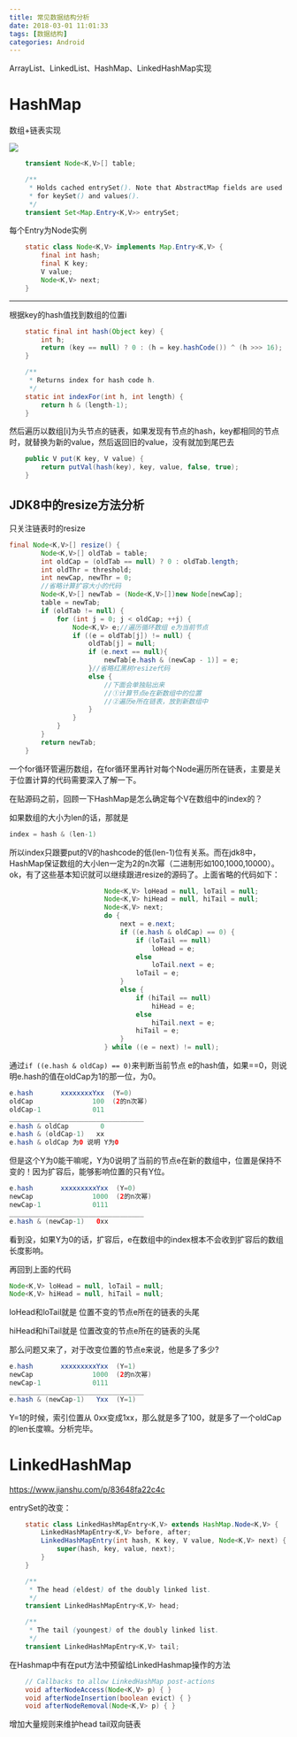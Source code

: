 ```yaml
---
title: 常见数据结构分析 
date: 2018-03-01 11:01:33
tags: [数据结构]  
categories: Android
---
```

ArrayList、LinkedList、HashMap、LinkedHashMap实现
<!-- more -->  

# HashMap

数组+链表实现

![](https://upload-images.jianshu.io/upload_images/1956855-e0aa3ef55cd31303.png?imageMogr2/auto-orient/strip%7CimageView2/2/w/700)

```java
    transient Node<K,V>[] table;

    /**
     * Holds cached entrySet(). Note that AbstractMap fields are used
     * for keySet() and values().
     */
    transient Set<Map.Entry<K,V>> entrySet;
```



每个Entry为Node实例

```java
    static class Node<K,V> implements Map.Entry<K,V> {
        final int hash;
        final K key;
        V value;
        Node<K,V> next;
    }
```

***

根据key的hash值找到数组的位置i

```java
    static final int hash(Object key) {
        int h;
        return (key == null) ? 0 : (h = key.hashCode()) ^ (h >>> 16);
    }		

	/**
     * Returns index for hash code h.
     */
    static int indexFor(int h, int length) {
        return h & (length-1);
    }
```

然后遍历以数组[i]为头节点的链表，如果发现有节点的hash，key都相同的节点时，就替换为新的value，然后返回旧的value，没有就加到尾巴去

```java
    public V put(K key, V value) {
        return putVal(hash(key), key, value, false, true);
    }
```

## JDK8中的resize方法分析

只关注链表时的resize

```java
final Node<K,V>[] resize() {
        Node<K,V>[] oldTab = table;
        int oldCap = (oldTab == null) ? 0 : oldTab.length;
        int oldThr = threshold;
        int newCap, newThr = 0;
		//省略计算扩容大小的代码
        Node<K,V>[] newTab = (Node<K,V>[])new Node[newCap];
        table = newTab;
        if (oldTab != null) {
            for (int j = 0; j < oldCap; ++j) {
                Node<K,V> e;//遍历循环数组 e为当前节点
                if ((e = oldTab[j]) != null) {
                    oldTab[j] = null;
                    if (e.next == null){
                        newTab[e.hash & (newCap - 1)] = e;
                    }//省略红黑树resize代码
                    else { 
                      	//下面会单独贴出来
                        //①计算节点e在新数组中的位置 
                        //②遍历e所在链表，放到新数组中
                    }
                }
            }
        }
        return newTab;
    }
```

一个for循环管遍历数组，在for循环里再针对每个Node遍历所在链表，主要是关于位置计算的代码需要深入了解一下。

在贴源码之前，回顾一下HashMap是怎么确定每个V在数组中的index的？

如果数组的大小为len的话，那就是

```java
index = hash & (len-1)
```

所以index只跟要put的V的hashcode的低(len-1)位有关系。而在jdk8中，HashMap保证数组的大小len一定为2的n次幂（二进制形如100,1000,10000）。ok，有了这些基本知识就可以继续跟进resize的源码了。上面省略的代码如下：

```java
                        Node<K,V> loHead = null, loTail = null;
                        Node<K,V> hiHead = null, hiTail = null;
                        Node<K,V> next;
                        do {
                            next = e.next;
                            if ((e.hash & oldCap) == 0) {
                                if (loTail == null)
                                    loHead = e;
                                else
                                    loTail.next = e;
                                loTail = e;
                            }
                            else {
                                if (hiTail == null)
                                    hiHead = e;
                                else
                                    hiTail.next = e;
                                hiTail = e;
                            }
                        } while ((e = next) != null);
```

通过`if ((e.hash & oldCap) == 0)`来判断当前节点 e的hash值，如果==0，则说明e.hash的值在oldCap为1的那一位，为0。

```java
e.hash       xxxxxxxxYxx  (Y=0)
oldCap               100  (2的n次幂)
oldCap-1	  	     011			   
__________________________________
e.hash & oldCap        0
e.hash & (oldCap-1)   xx 
e.hash & oldCap 为0 说明 Y为0
```

但是这个Y为0能干嘛呢，Y为0说明了当前的节点e在新的数组中，位置是保持不变的！因为扩容后，能够影响位置的只有Y位。

```java
e.hash       xxxxxxxxxYxx  (Y=0)
newCap               1000  (2的n次幂)
newCap-1             0111 
__________________________________
e.hash & (newCap-1)   0xx 
```

看到没，如果Y为0的话，扩容后，e在数组中的index根本不会收到扩容后的数组长度影响。

再回到上面的代码

```java
Node<K,V> loHead = null, loTail = null;
Node<K,V> hiHead = null, hiTail = null;
```

loHead和loTail就是 位置不变的节点e所在的链表的头尾

hiHead和hiTail就是 位置改变的节点e所在的链表的头尾

那么问题又来了，对于改变位置的节点e来说，他是多了多少?

```java
e.hash       xxxxxxxxxYxx  (Y=1)
newCap               1000  (2的n次幂)
newCap-1             0111 
__________________________________
e.hash & (newCap-1)   Yxx  (Y=1)
```

Y=1的时候，索引位置从 0xx变成1xx，那么就是多了100，就是多了一个oldCap的len长度嘛。分析完毕。











# LinkedHashMap

https://www.jianshu.com/p/83648fa22c4c

entrySet的改变：

```java
    static class LinkedHashMapEntry<K,V> extends HashMap.Node<K,V> {
        LinkedHashMapEntry<K,V> before, after;
        LinkedHashMapEntry(int hash, K key, V value, Node<K,V> next) {
            super(hash, key, value, next);
        }
    }
```

```java
    /**
     * The head (eldest) of the doubly linked list.
     */
    transient LinkedHashMapEntry<K,V> head;

    /**
     * The tail (youngest) of the doubly linked list.
     */
    transient LinkedHashMapEntry<K,V> tail;
```

在Hashmap中有在put方法中预留给LinkedHashmap操作的方法

```java
    // Callbacks to allow LinkedHashMap post-actions
    void afterNodeAccess(Node<K,V> p) { }
    void afterNodeInsertion(boolean evict) { }
    void afterNodeRemoval(Node<K,V> p) { }

```

增加大量规则来维护head tail双向链表